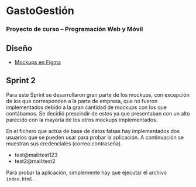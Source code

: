 # GastoGestión
### Proyecto de curso – Programación Web y Móvil

## Diseño

- [Mockups en Figma](https://www.figma.com/file/tNnr9HePIC6eXEgV9QJdb8/Mockups?type=design&node-id=0%3A1&mode=design&t=91aHtxDzsarhzGlP-1)

## Sprint 2

Para este Sprint se desarrollaron gran parte de los mockups, con excepción de los que corresponden a la parte de
empresa, que no fueron implementados debido a la gran cantidad de mockups con los que contábamos. Se decidió prescindir
de estos ya que presentaban con un alto parecido con la mayoría de los otros mockups implementados.

En el fichero que actúa de base de datos falsas hay implementados dos usuarios que se pueden usar para probar la
aplicación. A continuación se muestran sus credenciales (correo:contraseña).
- test@mail:test123
- test2@mail:test2

Para probar la aplicación, simplemente hay que ejecutar el archivo ```index.html```.